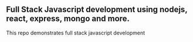 ## Full Stack Javascript development using nodejs, react, express, mongo and more.

This repo demonstrates full stack javascript development



